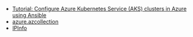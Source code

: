 - [Tutorial: Configure Azure Kubernetes Service (AKS) clusters in Azure using Ansible](https://learn.microsoft.com/en-us/azure/developer/ansible/aks-configure-clusters)
- [azure.azcollection](https://docs.ansible.com/ansible/latest/collections/azure/azcollection)
- [IPInfo](https://ipinfo.io/)
